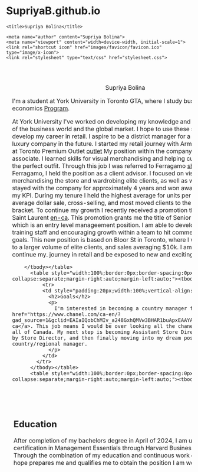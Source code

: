 # SupriyaB.github.io
<!DOCTYPE HTML>
<html lang="en">
  <head>
    <meta http-equiv="Content-Type" content="text/html; charset=UTF-8">

    <title>Supriya Bolina</title>

    <meta name="author" content="Supriya Bolina">
    <meta name="viewport" content="width=device-width, initial-scale=1">
    <link rel="shortcut icon" href="images/favicon/favicon.ico" type="image/x-icon">
    <link rel="stylesheet" type="text/css" href="stylesheet.css">
    
  </head>

  <body>
    <table style="width:100%;max-width:800px;border:0px;border-spacing:0px;border-collapse:separate;margin-right:auto;margin-left:auto;"><tbody>
      <tr style="padding:0px">
        <td style="padding:0px">
          <table style="width:100%;border:0px;border-spacing:0px;border-collapse:separate;margin-right:auto;margin-left:auto;"><tbody>
            <tr style="padding:0px">
              <td style="padding:2.5%;width:63%;vertical-align:middle">
                <p class="name" style="text-align: center;">
                  Supriya Bolina
                </p>
                <p>I'm a student at York University in Toronto GTA, where I study business economics <a href="https://futurestudents.yorku.ca/program/business-economics/laps">Program</a>.
                </p>
                <p>
                  At York University I've worked on developing my knowledge and understanding of the business world and the global market. I hope to use these skills to further develop my career in retail. I aspire to be a district manager for a global scale luxury company in the future. I started my retail journey with Armani <a href="https://www.armani.com/en-ca/experience/armani-exchange?gad_source=1&gclid=EAIaIQobChMIu5-d_byxhQMVSxitBh2l5QjXEAAYASAAEgK_NPD_BwE&gclsrc=aw.ds">Experience</a>. at Toronto Premium Outlet <a href="https://www.premiumoutlets.com/outlet/toronto">outlet</a> My position within the company was a sales associate. I learned skills for visual merchandising and helping customers create the perfect outfit. Through this job I was referred to Ferragamo <a href="https://shop.ferragamo.com/shop/ca/en?ds_cid=71700000117305222&utm_campaign=LOWER_PURC_CA_CA-EN_ALW_ADW_BRAND-PURE_SRC&utm_source=google&utm_medium=cpc&gad_source=1&gclid=EAIaIQobChMIx_LU_72xhQMVJm1HAR2DUwACEAAYASAAEgLBR_D_BwE&gclsrc=aw.ds">shop</a>. At Ferragamo, I held the position as a  client advisor. I focused on visually merchandising the store and wardrobing elite clients, as well as walk in clients. I stayed with the company for approximately 4 years and won awards recognising my KPI. During my tenure I held the highest average for units per transaction, average dollar sale, cross-selling, and most moved clients to the next spend bracket. To continue my growth I recently received a promotion through YSL, Saint Laurent <a href="https://www.ysl.com/en-ca?gad_source=1&gclid=EAIaIQobChMI-KOJvsCxhQMVXJWDBx1k2wCkEAAYASAAEgKD6fD_BwE&gclsrc=aw.ds">en-ca</a>.  This promotion grants me the title of Senior Client Advisor, which is an entry level manageement position. I am able to develop my skills on training staff and encouraging growth within a team to hit commercial sale target goals.  This new position is based on Bloor St in Toronto, where I will be exposed to a larger volume of elite clients, and sales averaging $10k. I am excited to continue my. journey in retail and be exposed to new and exciting challenges.
                </p>
             
        </tbody></table>
          <table style="width:100%;border:0px;border-spacing:0px;border-collapse:separate;margin-right:auto;margin-left:auto;"><tbody>
              <tr>
              <td style="padding:20px;width:100%;vertical-align:middle">
                <h2>Goals</h2>
                <p>
                  I'm interested in becoming a country manager for chanel <a href="https://www.chanel.com/ca-en/?gad_source=1&gclid=EAIaIQobChMIv_a248GxhQMVw3BHAR1buApxEAAYASAAEgI5oPD_BwE">en-ca</a>. This job means I would be over looking all the chaneel locations in all of Canada. My next step is becoming Assistant Store Director, followed by Store Director, and then finally moving into my dream position of country/regional manager.  
                </p>
              </td>
            </tr>
          </tbody></table>
          <table style="width:100%;border:0px;border-spacing:0px;border-collapse:separate;margin-right:auto;margin-left:auto;"><tbody>
 </tbody></table>
          <table style="width:100%;border:0px;border-spacing:0px;border-collapse:separate;margin-right:auto;margin-left:auto;"><tbody>
              <tr>
              <td style="padding:20px;width:100%;vertical-align:middle">
                <h2>Education</h2>
                <p>
                  After completion of my bachelors degree in April of 2024, I am undergoing a certification in Management Essentials through Harvard Business School Online. Through the combination of my education and continuous work experience I hope prepares me and qualifies me to obtain the position I am working towards. 



 
